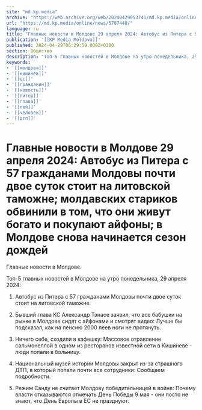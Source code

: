 ```yaml
---
site: "md.kp.media"
archive: "https://web.archive.org/web/20240429053741/md.kp.media/online/news/5787448/"
url: "https://md.kp.media/online/news/5787448/"
language: ru
title: "Главные новости в Молдове 29 апреля 2024: Автобус из Питера с 57 гражданами Молдовы почти двое суток стоит на литовской таможне; молдавских стариков обвинили в том, что они живут богато и покупают айфоны; в Молдове снова начинается сезон дождей"
publication: '[[KP Media Moldova]]'
published: 2024-04-29T06:29:59.000Z+0300
section: Общество
description: "Топ-5 главных новостей в Молдове на утро понедельника, 29 апреля 2024"
keywords:
- '[[молдова]]'
- '[[кишинёв]]'
- '[[ес]]'
- '[[гражданин]]'
- '[[новость]]'
- '[[питер]]'
- '[[глава]]'
- '[[лей]]'
- '[[человек]]'
- '[[дтп]]'
---
```


# Главные новости в Молдове 29 апреля 2024: Автобус из Питера с 57 гражданами Молдовы почти двое суток стоит на литовской таможне; молдавских стариков обвинили в том, что они живут богато и покупают айфоны; в Молдове снова начинается сезон дождей

Главные новости в Молдове.

Топ-5 главных новостей в Молдове на утро понедельника, 29 апреля 2024:

1. Автобус из Питера с 57 гражданами Молдовы почти двое суток стоит на литовской таможне.

2. Бывший глава КС Александр Тэнасе заявил, что все бабушки на рынке в Молдове сидят с айфонами и смотрят видео: Лучше бы подсказал, как на пенсию 2000 леев ноги не протянуть.

3. Ничего себе, сходили в кафешку: Массовое отравление сальмонеллой в одном из ресторанов известной сети в Кишиневе - люди попали в больницу.

4. Национальный музей истории Молдовы закрыт из-за страшного ДТП, в который попали почти все сотрудники: Сообщаем подробности.

5. Режим Санду не считает Молдову победительницей в войне: Почему власти отказываются отмечать День Победы 9 мая - они посто не знают, что День Европы в ЕС не празднуют.